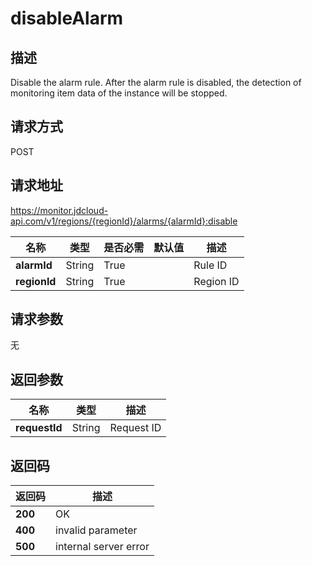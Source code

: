 # disableAlarm


## 描述
Disable the alarm rule. After the alarm rule is disabled, the detection of monitoring item data of the instance will be stopped.

## 请求方式
POST

## 请求地址
https://monitor.jdcloud-api.com/v1/regions/{regionId}/alarms/{alarmId}:disable

|名称|类型|是否必需|默认值|描述|
|---|---|---|---|---|
|**alarmId**|String|True| |Rule ID|
|**regionId**|String|True| |Region ID|

## 请求参数
无


## 返回参数
|名称|类型|描述|
|---|---|---|
|**requestId**|String|Request ID|


## 返回码
|返回码|描述|
|---|---|
|**200**|OK|
|**400**|invalid parameter|
|**500**|internal server error|
